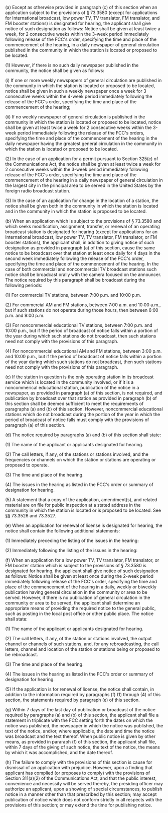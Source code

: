 (a) Except as otherwise provided in paragraph (c) of this section when an application subject to the provisions of § 73.3580 (except for applications for International broadcast, low power TV, TV translator, FM translator, and FM booster stations) is designated for hearing, the applicant shall give notice of such designation as follows: Notice shall be given at least twice a week, for 2 consecutive weeks within the 3-week period immediately following release of the FCC's order, specifying the time and place of the commencement of the hearing, in a daily newspaper of general circulation published in the community in which the station is located or proposed to be located.

(1) However, if there is no such daily newspaper published in the community, the notice shall be given as follows:

(i) If one or more weekly newspapers of general circulation are published in the community in which the station is located or proposed to be located, notice shall be given in such a weekly newspaper once a week for 3 consecutive weeks within the 4-week period immediately following the release of the FCC's order, specifying the time and place of the commencement of the hearing;

(ii) If no weekly newspaper of general circulation is published in the community in which the station is located or proposed to be located, notice shall be given at least twice a week for 2 consecutive weeks within the 3-week period immediately following the release of the FCC's orders, specifying the time and place of the commencement of the hearing in the daily newspaper having the greatest general circulation in the community in which the station is located or proposed to be located.

(2) In the case of an application for a permit pursuant to Section 325(c) of the Communications Act, the notice shall be given at least twice a week for 2 consecutive weeks within the 3-week period immediately following release of the FCC's order, specifying the time and place of the commencement of the hearing in a daily newspaper of general circulation in the largest city in the principal area to be served in the United States by the foreign radio broadcast station.

(3) In the case of an application for change in the location of a station, the notice shall be given both in the community in which the station is located and in the community in which the station is proposed to be located.

(b) When an application which is subject to the provisions of § 73.3580 and which seeks modification, assignment, transfer, or renewal of an operating broadcast station is designated for hearing (except for applications for an International broadcast, low power TV, TV translator, FM translator, or FM booster stations), the applicant shall, in addition to giving notice of such designation as provided in paragraph (a) of this section, cause the same notice to be broadcast over that station at least once daily for 4 days in the second week immediately following the release of the FCC's order, specifying the time and place of the commencement of the hearing. In the case of both commercial and noncommercial TV broadcast stations such notice shall be broadcast orally with the camera focused on the announcer. The notice required by this paragraph shall be broadcast during the following periods:
                      

(1) For commercial TV stations, between 7:00 p.m. and 10:00 p.m.

(2) For commercial AM and FM stations, between 7:00 a.m. and 10:00 a.m., but if such stations do not operate during those hours, then between 6:00 p.m. and 9:00 p.m.

(3) For noncommercial educational TV stations, between 7:00 p.m. and 10:00 p.m., but if the period of broadcast of notice falls within a portion of the year during which such stations do not broadcast, then such stations need not comply with the provisions of this paragraph.

(4) For noncommercial educational AM and FM stations, between 3:00 p.m. and 10:00 p.m., but if the period of broadcast of notice falls within a portion of the year during which such stations do not broadcast, then such stations need not comply with the provisions of this paragraph.

(c) If the station in question is the only operating station in its broadcast service which is located in the community involved, or if it is a noncommerical educational station, publication of the notice in a newspaper, as provided in paragraph (a) of this section, is not required, and publication by broadcast over that station as provided in paragraph (b) of this section shall be deemed sufficient to meet the requirements of paragraphs (a) and (b) of this section. However, noncommercial educational stations which do not broadcast during the portion of the year in which the period of broadcast of notice falls must comply with the provisions of paragraph (a) of this section.

(d) The notice required by paragraphs (a) and (b) of this section shall state:

(1) The name of the applicant or applicants designated for hearing.

(2) The call letters, if any, of the stations or stations involved, and the frequencies or channels on which the station or stations are operating or proposed to operate.

(3) The time and place of the hearing.

(4) The issues in the hearing as listed in the FCC's order or summary of designation for hearing.

(5) A statement that a copy of the application, amendment(s), and related material are on file for public inspection at a stated address in the community in which the station is located or is proposed to be located. See §§ 73.3526 and 73.3527.

(e) When an application for renewal of license is designated for hearing, the notice shall contain the following additional statements:

(1) Immediately preceding the listing of the issues in the hearing:
                      

(2) Immediately following the listing of the issues in the hearing:
                      

(f) When an application for a low power TV, TV translator, FM translator, or FM booster station which is subject to the provisions of § 73.3580 is designated for hearing, the applicant shall give notice of such designation as follows: Notice shall be given at least once during the 2-week period immediately following release of the FCC's order, specifying the time and place of the commencement of the hearing in a daily, weekly or biweekly publication having general circulation in the community or area to be served. However, if there is no publication of general circulation in the community or area to be served, the applicant shall determine an appropriate means of providing the required notice to the general public, such as posting in the local post office or other public place. The notice shall state:
                      

(1) The name of the applicant or applicants designated for hearing.

(2) The call letters, if any, of the station or stations involved, the output channel or channels of such stations, and, for any rebroadcasting, the call letters, channel and location of the station or stations being or proposed to be rebroadcast.

(3) The time and place of the hearing.

(4) The issues in the hearing as listed in the FCC's order or summary of designation for hearing.

(5) If the application is for renewal of license, the notice shall contain, in addition to the information required by paragraphs (f) (1) through (4) of this section, the statements required by paragraph (e) of this section.

(g) Within 7 days of the last day of publication or broadcast of the notice required by paragraphs (a) and (b) of this section, the applicant shall file a statement in triplicate with the FCC setting forth the dates on which the notice was published, the newspaper in which the notice was published, the text of the notice, and/or, where applicable, the date and time the notice was broadcast and the text thereof. When public notice is given by other means, as provided in pararaph (f) of this section, the applicant shall file, within 7 days of the giving of such notice, the text of the notice, the means by which it was accomplished, and the date thereof.

(h) The failure to comply with the provisions of this section is cause for dismissal of an application with prejudice. However, upon a finding that applicant has complied (or proposes to comply) with the provisions of Section 311(a)(2) of the Communications Act, and that the public interest, convenience and necessity will be served thereby, the presiding officer may authorize an applicant, upon a showing of special circumstances, to publish notice in a manner other than that prescribed by this section; may accept publication of notice which does not conform strictly in all respects with the provisions of this section; or may extend the time for publishing notice.

